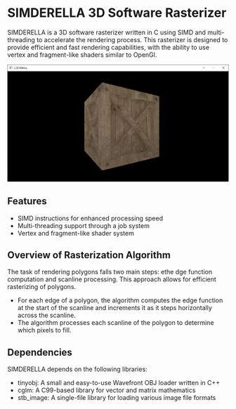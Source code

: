 SIMDERELLA 3D Software Rasterizer
=================================

SIMDERELLA is a 3D software rasterizer written in C using SIMD and multi-threading to accelerate the rendering process. This rasterizer is designed to provide efficient and fast rendering capabilities, with the ability to use vertex and fragment-like shaders similar to OpenGl.

![cube](./images/cube.png)

Features
--------
- SIMD instructions for enhanced processing speed
- Multi-threading support through a job system
- Vertex and fragment-like shader system

Overview of Rasterization Algorithm
-----------------------------------

The task of rendering polygons falls two main steps: ethe dge function computation and scanline processing. This approach allows for efficient rasterizing of polygons.

   - For each edge of a polygon, the algorithm computes the edge function at the start of the scanline and increments it as it steps horizontally across the scanline.
   - The algorithm processes each scanline of the polygon to determine which pixels to fill.

Dependencies
------------

SIMDERELLA depends on the following libraries:

- tinyobj: A small and easy-to-use Wavefront OBJ loader written in C++
- cglm: A C99-based library for vector and matrix mathematics
- stb_image: A single-file library for loading various image file formats
